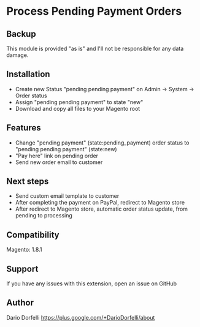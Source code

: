 # Process Pending Payment Orders

## Backup

This module is provided "as is" and I'll not be responsible for any data damage.

## Installation

* Create new Status "pending pending payment" on Admin -> System -> Order status
* Assign "pending pending payment" to state "new"
* Download and copy all files to your Magento root

## Features

* Change "pending payment" (state:pending_payment) order status to "pending pending payment" (state:new)
* "Pay here" link on pending order
* Send new order email to customer

## Next steps

* Send custom email template to customer
* After completing the payment on PayPal, redirect to Magento store
* After redirect to Magento store, automatic order status update, from pending to processing

## Compatibility

Magento: 1.8.1

## Support

If you have any issues with this extension, open an issue on GitHub

## Author

Dario Dorfelli https://plus.google.com/+DarioDorfelli/about
